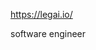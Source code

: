 
https://legai.io/

software engineer 
<!---
htdynger/htdynger is a ✨ special ✨ repository because its `README.md` (this file) appears on your GitHub profile.
You can click the Preview link to take a look at your changes.
--->
